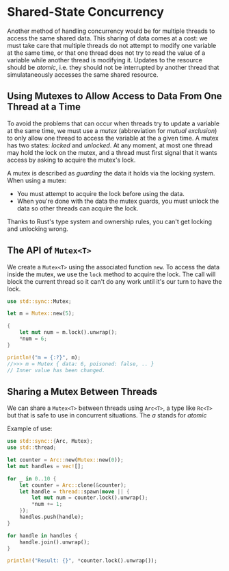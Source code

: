 # Shared-State Concurrency

Another method of handling concurrency would be for multiple threads to access
the same shared data. This sharing of data comes at a cost: we must take care
that multiple threads do not attempt to modify one variable at the same time,
or that one thread does not try to read the value of a variable while another
thread is modifying it. Updates to the resource should be *atomic*, i.e. they
should not be interrupted by another thread that simulataneously accesses the
same shared resource.

## Using Mutexes to Allow Access to Data From One Thread at a Time

To avoid the problems that can occur when threads try to update a variable at
the same time, we must use a *mutex* (abbreviation for *mutual exclusion*) to
only allow one thread to access the variable at the a given time. A mutex has
two states: *locked* and *unlocked*. At any moment, at most one thread may hold
the lock on the mutex, and a thread must first signal that it wants access by
asking to acquire the mutex's lock.

A mutex is described as *guarding* the data it holds via the locking system.
When using a mutex:

*   You must attempt to acquire the lock before using the data.
*   When you're done with the data the mutex guards, you must unlock the data
    so other threads can acquire the lock.

Thanks to Rust's type system and ownership rules, you can't get locking and
unlocking wrong.

## The API of `Mutex<T>`

We create a `Mutex<T>` using the associated function `new`. To access the data
inside the mutex, we use the `lock` method to acquire the lock. The call will
block the current thread so it can't do any work until it's our turn to have the
lock.

```rust
use std::sync::Mutex;

let m = Mutex::new(5);

{
    let mut num = m.lock().unwrap();
    *num = 6;
}

println!("m = {:?}", m);
//>>> m = Mutex { data: 6, poisoned: false, .. }
// Inner value has been changed.
```

## Sharing a Mutex Between Threads

We can share a `Mutex<T>` between threads using `Arc<T>`, a type like `Rc<T>`
but that is safe to use in concurrent situations. The *a* stands for *atomic*

Example of use:

```rust
use std::sync::{Arc, Mutex};
use std::thread;

let counter = Arc::new(Mutex::new(0));
let mut handles = vec![];

for _ in 0..10 {
    let counter = Arc::clone(&counter);
    let handle = thread::spawn(move || {
        let mut num = counter.lock().unwrap();
        *num += 1;
    });
    handles.push(handle);
}

for handle in handles {
    handle.join().unwrap();
}

println!("Result: {}", *counter.lock().unwrap());
```